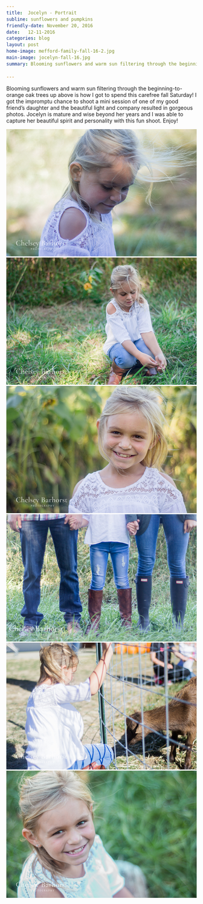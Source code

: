 ```yaml
---
title:  Jocelyn - Portrait
subline: sunflowers and pumpkins
friendly-date: November 20, 2016
date:   12-11-2016
categories: blog
layout: post
home-image: mefford-family-fall-16-2.jpg
main-image: jocelyn-fall-16.jpg
summary: Blooming sunflowers and warm sun filtering through the beginning-to-orange oak trees up above is how I got to spend this carefree fall Saturday! I got the impromptu chance to shoot a mini session of one of my good friend’s daughter and the beautiful light and company resulted in gorgeous photos. Jocelyn is mature and wise beyond her years and I was able to capture her beautiful spirit and personality with this fun shoot. Enjoy!

---
```

Blooming sunflowers and warm sun filtering through the beginning-to-orange oak trees up above is how I got to spend this carefree fall Saturday! I got the impromptu chance to shoot a mini session of one of my good friend’s daughter and the beautiful light and company resulted in gorgeous photos. Jocelyn is mature and wise beyond her years and I was able to capture her beautiful spirit and personality with this fun shoot. Enjoy!

<div class="photo-block">
<img src="/assets/img/blog/jocelyn-16/1.jpg">
<img src="/assets/img/blog/jocelyn-16/2.jpg">
<img src="/assets/img/blog/jocelyn-16/3.jpg">
<img src="/assets/img/blog/jocelyn-16/4.jpg">
<img src="/assets/img/blog/jocelyn-16/5.jpg">
<img src="/assets/img/blog/jocelyn-16/6.jpg">
</div>

